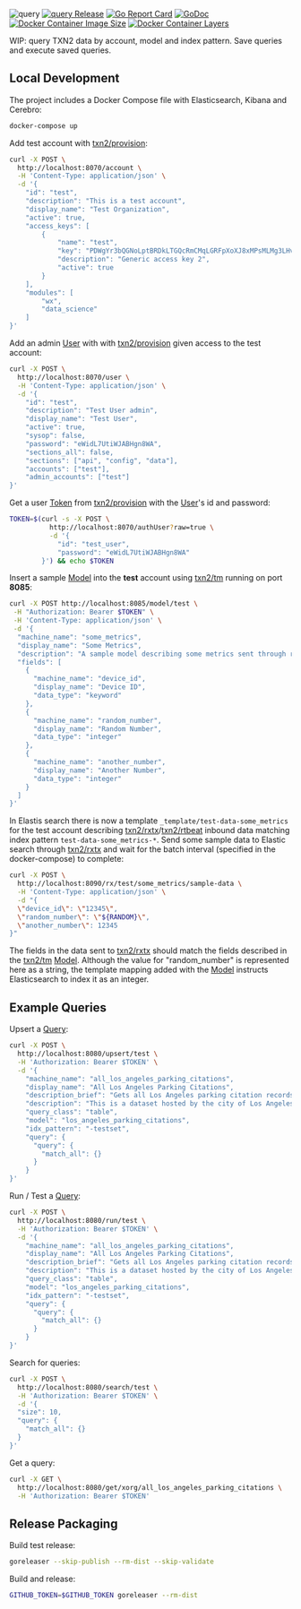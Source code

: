 ![query](https://raw.githubusercontent.com/txn2/query/master/mast.jpg)
[![query Release](https://img.shields.io/github/release/txn2/query.svg)](https://github.com/txn2/query/releases)
[![Go Report Card](https://goreportcard.com/badge/github.com/txn2/query)](https://goreportcard.com/report/github.com/txn2/query)
[![GoDoc](https://godoc.org/github.com/txn2/query?status.svg)](https://godoc.org/github.com/txn2/query)
[![Docker Container Image Size](https://shields.beevelop.com/docker/image/image-size/txn2/query/latest.svg)](https://hub.docker.com/r/txn2/query/)
[![Docker Container Layers](https://shields.beevelop.com/docker/image/layers/txn2/rxtx/latest.svg)](https://hub.docker.com/r/txn2/query/)

WIP: query TXN2 data by account, model and index pattern. Save queries and execute saved queries.

## Local Development

The project includes a Docker Compose file with Elasticsearch, Kibana and Cerebro:
```bash
docker-compose up
```

Add test account with [txn2/provision]:
```bash
curl -X POST \
  http://localhost:8070/account \
  -H 'Content-Type: application/json' \
  -d '{
    "id": "test",
    "description": "This is a test account",
    "display_name": "Test Organization",
    "active": true,
    "access_keys": [
        {
            "name": "test",
            "key": "PDWgYr3bQGNoLptBRDkLTGQcRmCMqLGRFpXoXJ8xMPsMLMg3LHvWpJgDu2v3LYBA",
            "description": "Generic access key 2",
            "active": true
        }
    ],
    "modules": [
        "wx",
        "data_science"
    ]
}'
```

Add an admin [User] with with [txn2/provision] given access to the test account:

```bash
curl -X POST \
  http://localhost:8070/user \
  -H 'Content-Type: application/json' \
  -d '{
	"id": "test",
	"description": "Test User admin",
	"display_name": "Test User",
	"active": true,
	"sysop": false,
	"password": "eWidL7UtiWJABHgn8WA",
	"sections_all": false,
	"sections": ["api", "config", "data"],
	"accounts": ["test"],
	"admin_accounts": ["test"]
}'
```

Get a user [Token] from [txn2/provision] with the [User]'s id and password:

```bash
TOKEN=$(curl -s -X POST \
          http://localhost:8070/authUser?raw=true \
          -d '{
        	"id": "test_user",
        	"password": "eWidL7UtiWJABHgn8WA"
        }') && echo $TOKEN
```

Insert a sample [Model] into the **test** account using [txn2/tm] running on port **8085**:

```bash
curl -X POST http://localhost:8085/model/test \
 -H "Authorization: Bearer $TOKEN" \
 -H 'Content-Type: application/json' \
 -d '{
  "machine_name": "some_metrics",
  "display_name": "Some Metrics",
  "description": "A sample model describing some metrics sent through rxtx",
  "fields": [
    {
      "machine_name": "device_id",
      "display_name": "Device ID",
      "data_type": "keyword"
    },
    {
      "machine_name": "random_number",
      "display_name": "Random Number",
      "data_type": "integer"
    },
    {
      "machine_name": "another_number",
      "display_name": "Another Number",
      "data_type": "integer"
    }
  ]
}'
```

In Elastis search there is now a template `_template/test-data-some_metrics` for the test account describing [txn2/rxtx]/[txn2/rtbeat] inbound data matching index pattern `test-data-some_metrics-*`. Send some sample data to Elastic search through [txn2/rxtx] and wait for the batch interval (specified in the docker-compose) to complete:

```bash
curl -X POST \
  http://localhost:8090/rx/test/some_metrics/sample-data \
  -H 'Content-Type: application/json' \
  -d "{
  \"device_id\": \"12345\",
  \"random_number\": \"${RANDOM}\",
  \"another_number\": 12345
}"
```

The fields in the data sent to [txn2/rxtx] should match the fields described in the [txn2/tm] [Model]. Although the value for "random_number" is represented here as a string, the template mapping added with the [Model] instructs Elasticsearch to index it as an integer.


## Example Queries

Upsert a [Query]:
```bash
curl -X POST \
  http://localhost:8080/upsert/test \
  -H 'Authorization: Bearer $TOKEN' \
  -d '{
    "machine_name": "all_los_angeles_parking_citations",
    "display_name": "All Los Angeles Parking Citations",
    "description_brief": "Gets all Los Angeles parking citation records available",
    "description": "This is a dataset hosted by the city of Los Angeles. The organization has an open data platform found [here](https://data.lacity.org/)",
    "query_class": "table",
    "model": "los_angeles_parking_citations",
    "idx_pattern": "-testset",
    "query": {
	  "query": {
	    "match_all": {}
	  }
	}
}'
```

Run / Test a [Query]:
```bash
curl -X POST \
  http://localhost:8080/run/test \
  -H 'Authorization: Bearer $TOKEN' \
  -d '{
    "machine_name": "all_los_angeles_parking_citations",
    "display_name": "All Los Angeles Parking Citations",
    "description_brief": "Gets all Los Angeles parking citation records available.",
    "description": "This is a dataset hosted by the city of Los Angeles. The organization has an open data platform found [here](https://data.lacity.org/)",
    "query_class": "table",
    "model": "los_angeles_parking_citations",
    "idx_pattern": "-testset",
    "query": {
	  "query": {
	    "match_all": {}
	  }
	}
}'
```

Search for queries:
```bash
curl -X POST \
  http://localhost:8080/search/test \
  -H 'Authorization: Bearer $TOKEN' \
  -d '{
  "size": 10,
  "query": {
    "match_all": {}
  }
}'
```

Get a query:
```bash
curl -X GET \
  http://localhost:8080/get/xorg/all_los_angeles_parking_citations \
  -H 'Authorization: Bearer $TOKEN'
```

[Token]: https://github.com/txn2/token
[txn2/provision]: https://github.com/txn2/provision
[txn2/tm]: https://github.com/txn2/tm
[txn2/rtbeat]: https://github.com/txn2/tm
[txn2/rxtx]: https://github.com/txn2/rxtx
[User]: https://godoc.org/github.com/txn2/provision#User
[Query]: https://godoc.org/github.com/txn2/query#Query
[Model]: https://godoc.org/github.com/txn2/tm#Model

## Release Packaging

Build test release:
```bash
goreleaser --skip-publish --rm-dist --skip-validate
```

Build and release:
```bash
GITHUB_TOKEN=$GITHUB_TOKEN goreleaser --rm-dist
```